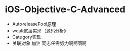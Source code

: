 # iOS-Objective-C-Advanced
- AutoreleasePool原理
- weak底层实现（源码分析）
- Category实现
- 关联对象
加油  同志任需努力啊啊啊啊


